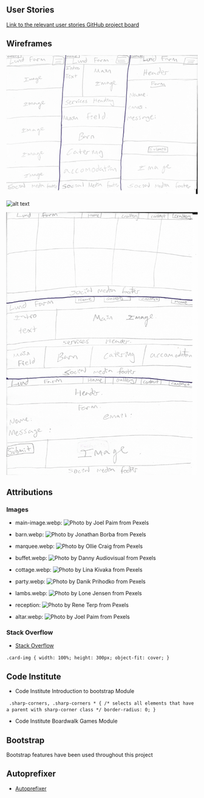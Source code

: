 ## User Stories 

[Link to the relevant user stories GitHub project board](https://github.com/users/ElFalch/projects/2/views/1 "Lund farm user stories GitHub project board")


## Wireframes

![alt text](https://github.com/ElFalch/lund-farm/blob/main/assets/images/wireframes/lund_farm_mobile_wireframe.png "Mobile wireframe")

![alt text](https://github.com/ElFalch/lund-farm/blob/main/assets/images/wireframes/lund_farm_tablet_wireframe.png "Tablet wireframe")

![alt text](https://github.com/ElFalch/lund-farm/blob/main/assets/images/wireframes/lund_farm_pc_wireframe.png "PC wireframe")

## Attributions 

### Images

- main-image.webp: ![Photo by Joel Paim from Pexels](https://www.pexels.com/photo/wedding-altar-set-up-2434255/)

- barn.webp: ![Photo by Jonathan Borba from Pexels](https://www.pexels.com/photo/beautiful-rustic-barn-wedding-venue-with-decor-29051754/)

- marquee.webp: ![Photo by Ollie Craig from Pexels](https://www.pexels.com/photo/aerial-view-of-a-vineyard-9596635/)

- buffet.webp: ![Photo by Danny Audiovisual from Pexels](https://www.pexels.com/photo/luxurious-brunch-buffet-with-pastries-and-flowers-28425149/)

- cottage.webp: ![Photo by Lina Kivaka from Pexels](https://www.pexels.com/photo/black-bicycle-parked-beside-white-wooden-chair-3639542/)

- party.webp: ![Photo by Danik Prihodko from Pexels](https://www.pexels.com/photo/the-newlyweds-and-wedding-guests-at-the-reception-outdoors-at-night-15964967/)

- lambs.webp: ![Photo by Lone Jensen from Pexels](https://www.pexels.com/photo/photo-of-lambs-sitting-on-the-grass-2156310/)

- reception: ![Photo by Rene Terp from Pexels](https://www.pexels.com/photo/dining-table-and-chairs-set-13788574/)

- altar.webp: ![Photo by Joel Paim from Pexels](https://www.pexels.com/photo/wedding-altar-set-up-2434255/)

 ### Stack Overflow

- [Stack Overflow](https://stackoverflow.com/questions/37287153/how-to-get-images-in-bootstraps-card-to-be-the-same-height-width "Stack Overflow")


`.card-img {
    width: 100%;
    height: 300px;
    object-fit: cover;
}`

## Code Institute

- Code Institute Introduction to bootstrap Module 

 ` 
.sharp-corners,
.sharp-corners * { /* selects all elements that have a parent with sharp-corner class */
    border-radius: 0;
} ` 

- Code Institute Boardwalk Games Module 


## Bootstrap

Bootstrap features have been used throughout this project 

## Autoprefixer

- [Autoprefixer](https://autoprefixer.github.io "Prefixed by Autoprefixer")
